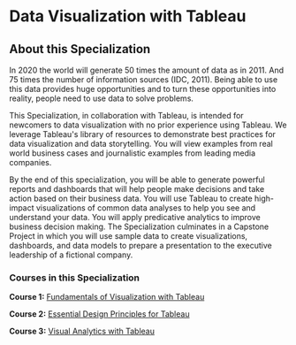 # Data Visualization with Tableau
## About this Specialization
In 2020 the world will generate 50 times the amount of data as in 2011. And 75 times the number of information sources (IDC, 2011). Being able to use this data provides huge opportunities and to turn these opportunities into reality, people need to use data to solve problems.   

This Specialization, in collaboration with Tableau, is intended for newcomers to data visualization with no prior experience using Tableau. We leverage Tableau's library of resources to demonstrate best practices for data visualization and data storytelling. You will view examples from real world business cases and journalistic examples from leading media companies.   

By the end of this specialization, you will be able to generate powerful reports and dashboards that will help people make decisions and take action based on their business data. You will use Tableau to create high-impact visualizations of common data analyses to help you see and understand your data. You will apply predicative analytics to improve business decision making.  The Specialization culminates in a Capstone Project in which you will use sample data to create visualizations, dashboards, and data models to prepare a presentation to the executive leadership of a fictional company.

### Courses in this Specialization
**Course 1:** [Fundamentals of Visualization with Tableau](./M1_Fundamentals_of_Visualization_with_Tableau/Readme.md)

**Course 2:** [Essential Design Principles for Tableau](./M2_Essential_Design_Principles_for_Tableau/Readme.md)

**Course 3:** [Visual Analytics with Tableau](./M3_Visual_Analytics_with_Tableau/README.md)
